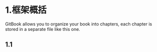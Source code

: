 # 1.框架概括

GitBook allows you to organize your book into chapters, each chapter is stored in a separate file like this one.
## 1.1




